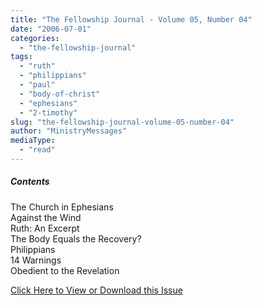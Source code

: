 ```yaml
---
title: "The Fellowship Journal - Volume 05, Number 04"
date: "2006-07-01"
categories: 
  - "the-fellowship-journal"
tags: 
  - "ruth"
  - "philippians"
  - "paul"
  - "body-of-christ"
  - "ephesians"
  - "2-timothy"
slug: "the-fellowship-journal-volume-05-number-04"
author: "MinistryMessages"
mediaType: 
  - "read"
---
```


##### Contents

The Church in Ephesians  
Against the Wind  
Ruth: An Excerpt  
The Body Equals the Recovery?  
Philippians  
14 Warnings  
Obedient to the Revelation

[Click Here to View or Download this Issue](/wp-content/uploads/fj-2006-07-vol-05-num-04.pdf)
